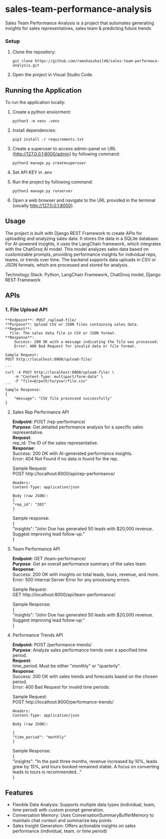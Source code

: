 # sales-team-performance-analysis

Sales Team Performance Analysis is a project that automates generating insights for sales representatives, sales team & predicting future trends

### Setup

1. Clone the repository:
   ```
   git clone https://github.com/ramshasuhail46/sales-team-performace-analysis.git
   ```

2. Open the project in Visual Studio Code.

## Running the Application

To run the application locally:

1. Create a python enviorment:
   ```
   python3 -m venv .venv 
   ```

2. Install dependencies:
   ```
   pip3 install -r requirements.txt
   ```

3. Create a superuser to access admin-panel on URL (http://127.0.0.1:8000/admin) by following command:
   ```
   python3 manage.py createsuperuser
   ```
4. Set API KEY in .env 

5. Run the project by following command:
   ```
   python3 manage.py runserver
   ```

6. Open a web browser and navigate to the URL provided in the terminal (usually http://127.0.0.1:8000).

## Usage

The project is built with Django REST Framework to create APIs for uploading and analyzing sales data. It stores the data in a SQLite database. For AI-powered insights, it uses the LangChain framework, which integrates with the ChatGroq AI model. This model analyzes sales data based on customizable prompts, providing performance insights for individual reps, teams, or trends over time. The backend supports data uploads in CSV or JSON formats, which are processed and stored for analysis.

Technology Stack:
    Python, 
    LangChain Framework, 
    ChatGroq model, 
    Django REST Framework

## APIs 

### 1. File Upload API

    **Endpoint**: POST /upload-file/  
    **Purpose**: Upload CSV or JSON files containing sales data.  
    **Request**:  
      file: The sales data file in CSV or JSON format.  
    **Response**:  
        Success: 200 OK with a message indicating the file was processed.  
        Error: 400 Bad Request for invalid data or file format.  

    Sample Request:  
    POST http://localhost:8000/upload-file/  

    ```
    curl -X POST http://localhost:8000/upload-file/ \
        -H "Content-Type: multipart/form-data" \
        -F "file=@/path/to/your/file.csv"
    ```
    Sample Response:  
    {  
        "message": "CSV file processed successfully"  
    }  

    

2. Sales Rep Performance API

    **Endpoint**: POST /rep-performance/  
    **Purpose**: Get detailed performance analysis for a specific sales representative.  
    **Request**:  
        rep_id: The ID of the sales representative.  
    **Response**:  
        Success: 200 OK with AI-generated performance insights.  
        Error: 404 Not Found if no data is found for the rep.  

    Sample Request:  
    POST http://localhost:8000/api/rep-performance/  
    ```  
    Headers:
    Content-Type: application/json

    Body (raw JSON):
    {
    "rep_id": "203"
    }

    ```
    Sample response:   
    {  
        "insights": "John Doe has generated 50 leads with $20,000 revenue. Suggest improving lead follow-up."  
    }  


3. Team Performance API

    **Endpoint**: GET /team-performance/  
    **Purpose**: Get an overall performance summary of the sales team.  
    **Response**:  
        Success: 200 OK with insights on total leads, tours, revenue, and more.  
        Error: 500 Internal Server Error for any processing errors.  

    Sample Request:  
    GET http://localhost:8000/api/team-performance/  

    Sample Response:  
    {  
        "insights": "John Doe has generated 50 leads with $20,000 revenue. Suggest improving lead follow-up."  
    }  



4. Performance Trends API  

    **Endpoint**: POST /performance-trends/  
    **Purpose**: Analyze sales performance trends over a specified time period.  
    **Request**:  
        time_period: Must be either "monthly" or "quarterly".  
    **Response**:  
        Success: 200 OK with sales trends and forecasts based on the chosen period.  
        Error: 400 Bad Request for invalid time periods.  
    
    Sample Request:  
    POST http://localhost:8000/performance-trends/  

    ```
    Headers:
    Content-Type: application/json

    Body (raw JSON):

    {
    "time_period": "monthly"
    }
    ```
    Sample Response:  
    {  
        "insights": "In the past three months, revenue increased by 10%, leads grew by 15%, and tours booked remained stable. A focus on converting leads to tours is recommended..."  
    }  


## Features

- Flexible Data Analysis: Supports multiple data types (individual, team, time period) with custom prompt generation.  
- Conversation Memory: Uses ConversationSummaryBufferMemory to maintain chat context and summarize key points
- Sales Insight Generation: Offers actionable insights on sales performance (individual, team, or time period)

